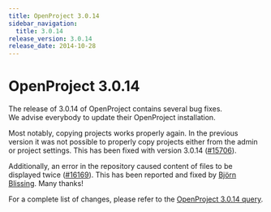 ```yaml
---
title: OpenProject 3.0.14
sidebar_navigation:
  title: 3.0.14
release_version: 3.0.14
release_date: 2014-10-28
---
```


# OpenProject 3.0.14

The release of 3.0.14 of OpenProject contains several bug fixes.  
We advise everybody to update their OpenProject installation.

Most notably, copying projects works properly again. In the previous
version it was not possible to properly copy projects either from the
admin or project settings. This has been fixed with version 3.0.14
([#15706](https://community.openproject.org/work_packages/15706 "[Copy project] Projects cannot be copied (formerly: Subprojects are not copied correctly and the ... (closed)")).

Additionally, an error in the repository caused content of files to be
displayed twice
([#16169](https://community.openproject.org/work_packages/16169 "Viewing content in repository or attachments shows up twice (closed)")).
This has been reported and fixed by [Björn Blissing](https://github.com/bjornblissing). Many thanks!

For a complete list of changes, please refer to the 
[OpenProject 3.0.14 query](https://community.openproject.org/versions/490).


